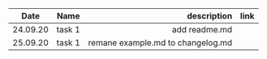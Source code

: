 | Date       | Name           | description      |  link|
| ------------- |:-------------:| --------------:|-------:|
| 24.09.20     | task 1         | add readme.md  |        |
| 25.09.20     | task 1         | remane example.md to changelog.md|       |
